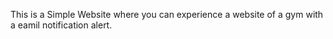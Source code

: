 This is a Simple Website where you can experience a website of a gym with a eamil notification alert.